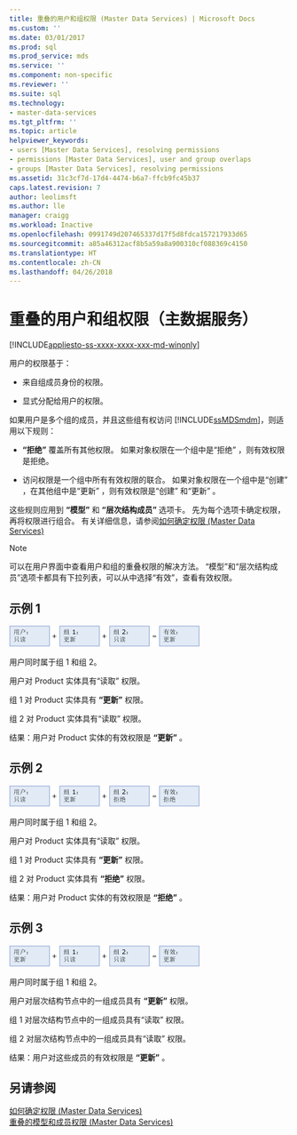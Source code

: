 ```yaml
---
title: 重叠的用户和组权限 (Master Data Services) | Microsoft Docs
ms.custom: ''
ms.date: 03/01/2017
ms.prod: sql
ms.prod_service: mds
ms.service: ''
ms.component: non-specific
ms.reviewer: ''
ms.suite: sql
ms.technology:
- master-data-services
ms.tgt_pltfrm: ''
ms.topic: article
helpviewer_keywords:
- users [Master Data Services], resolving permissions
- permissions [Master Data Services], user and group overlaps
- groups [Master Data Services], resolving permissions
ms.assetid: 31c3cf7d-17d4-4474-b6a7-ffcb9fc45b37
caps.latest.revision: 7
author: leolimsft
ms.author: lle
manager: craigg
ms.workload: Inactive
ms.openlocfilehash: 0991749d207465337d17f5d8fdca157217933d65
ms.sourcegitcommit: a85a46312acf8b5a59a8a900310cf088369c4150
ms.translationtype: HT
ms.contentlocale: zh-CN
ms.lasthandoff: 04/26/2018
---
```

# <a name="overlapping-user-and-group-permissions-master-data-services"></a>重叠的用户和组权限（主数据服务）

[!INCLUDE[appliesto-ss-xxxx-xxxx-xxx-md-winonly](../includes/appliesto-ss-xxxx-xxxx-xxx-md-winonly.md)]

  用户的权限基于：  
  
-   来自组成员身份的权限。  
  
-   显式分配给用户的权限。  
  
 如果用户是多个组的成员，并且这些组有权访问 [!INCLUDE[ssMDSmdm](../includes/ssmdsmdm-md.md)]，则适用以下规则：  
  
-   **“拒绝”** 覆盖所有其他权限。 如果对象权限在一个组中是“拒绝”  ，则有效权限是拒绝。  
  
-   访问权限是一个组中所有有效权限的联合。 如果对象权限在一个组中是“创建”  ，在其他组中是“更新”  ，则有效权限是“创建”  和“更新” 。  
  
 这些规则应用到 **“模型”** 和 **“层次结构成员”** 选项卡。 先为每个选项卡确定权限，再将权限进行组合。 有关详细信息，请参阅[如何确定权限 (Master Data Services)](../master-data-services/how-permissions-are-determined-master-data-services.md)  
  
> [!NOTE]  
>  可以在用户界面中查看用户和组的重叠权限的解决方法。 “模型”和“层次结构成员”选项卡都具有下拉列表，可以从中选择“有效”，查看有效权限。  
  
## <a name="example-1"></a>示例 1  
 ![mds_conc_user_group_ex_1](../master-data-services/media/mds-conc-user-group-ex-1.gif "mds_conc_user_group_ex_1")  
  
 用户同时属于组 1 和组 2。  
  
 用户对 Product 实体具有“读取”  权限。  
  
 组 1 对 Product 实体具有 **“更新”** 权限。  
  
 组 2 对 Product 实体具有“读取”  权限。  
  
 结果：用户对 Product 实体的有效权限是 **“更新”** 。  
  
## <a name="example-2"></a>示例 2  
 ![mds_conc_user_group_ex_2](../master-data-services/media/mds-conc-user-group-ex-2.gif "mds_conc_user_group_ex_2")  
  
 用户同时属于组 1 和组 2。  
  
 用户对 Product 实体具有“读取”  权限。  
  
 组 1 对 Product 实体具有 **“更新”** 权限。  
  
 组 2 对 Product 实体具有 **“拒绝”** 权限。  
  
 结果：用户对 Product 实体的有效权限是 **“拒绝”** 。  
  
## <a name="example-3"></a>示例 3  
 ![mds_conc_user_group_ex_3](../master-data-services/media/mds-conc-user-group-ex-3.gif "mds_conc_user_group_ex_3")  
  
 用户同时属于组 1 和组 2。  
  
 用户对层次结构节点中的一组成员具有 **“更新”** 权限。  
  
 组 1 对层次结构节点中的一组成员具有“读取”  权限。  
  
 组 2 对层次结构节点中的一组成员具有“读取”  权限。  
  
 结果：用户对这些成员的有效权限是 **“更新”** 。  
  
## <a name="see-also"></a>另请参阅  
 [如何确定权限 (Master Data Services)](../master-data-services/how-permissions-are-determined-master-data-services.md)   
 [重叠的模型和成员权限 &#40;Master Data Services&#41;](../master-data-services/overlapping-model-and-member-permissions-master-data-services.md)  
  
  
